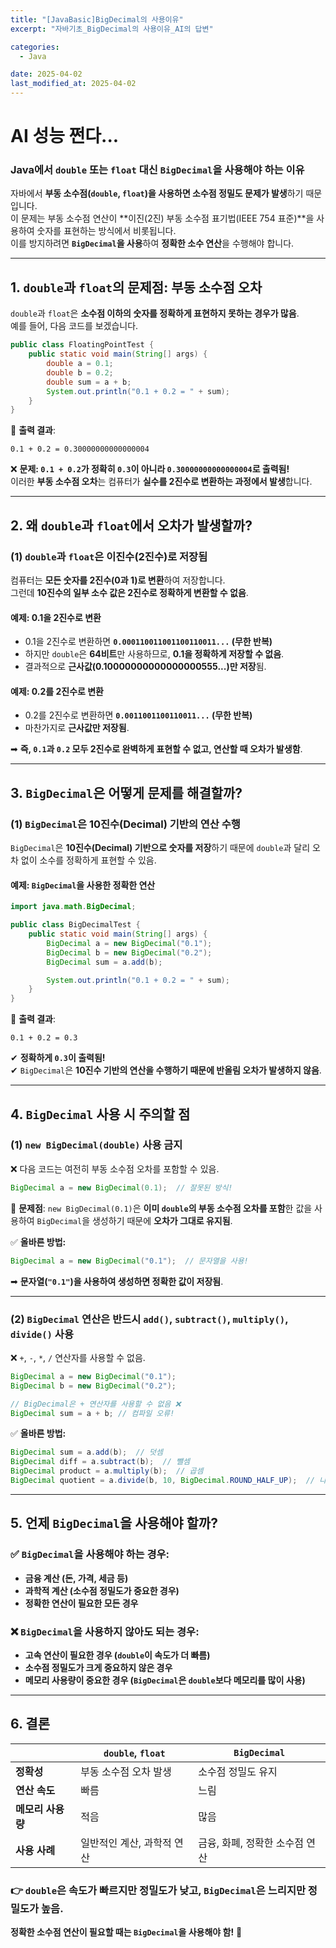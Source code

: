 ```yaml
---
title: "[JavaBasic]BigDecimal의 사용이유"
excerpt: "자바기초_BigDecimal의 사용이유_AI의 답변"

categories:
  - Java

date: 2025-04-02
last_modified_at: 2025-04-02
---
```


# AI 성능 쩐다...

### **Java에서 `double` 또는 `float` 대신 `BigDecimal`을 사용해야 하는 이유**

자바에서 **부동 소수점(`double`, `float`)을 사용하면 소수점 정밀도 문제가 발생**하기 때문입니다.  
이 문제는 부동 소수점 연산이 **이진(2진) 부동 소수점 표기법(IEEE 754 표준)**을 사용하여 숫자를 표현하는 방식에서 비롯됩니다.  
이를 방지하려면 **`BigDecimal`을 사용**하여 **정확한 소수 연산**을 수행해야 합니다.

---

## **1. `double`과 `float`의 문제점: 부동 소수점 오차**

`double`과 `float`은 **소수점 이하의 숫자를 정확하게 표현하지 못하는 경우가 많음**.  
예를 들어, 다음 코드를 보겠습니다.

```java
public class FloatingPointTest {
    public static void main(String[] args) {
        double a = 0.1;
        double b = 0.2;
        double sum = a + b;
        System.out.println("0.1 + 0.2 = " + sum);
    }
}
```

🔹 **출력 결과**:

```
0.1 + 0.2 = 0.30000000000000004
```

❌ **문제: `0.1 + 0.2`가 정확히 `0.3`이 아니라 `0.30000000000000004`로 출력됨!**  
이러한 **부동 소수점 오차**는 컴퓨터가 **실수를 2진수로 변환하는 과정에서 발생**합니다.

---

## **2. 왜 `double`과 `float`에서 오차가 발생할까?**

### **(1) `double`과 `float`은 이진수(2진수)로 저장됨**

컴퓨터는 **모든 숫자를 2진수(0과 1)로 변환**하여 저장합니다.  
그런데 **10진수의 일부 소수 값은 2진수로 정확하게 변환할 수 없음**.

#### **예제: 0.1을 2진수로 변환**

- 0.1을 2진수로 변환하면 **`0.000110011001100110011...` (무한 반복)**
- 하지만 `double`은 **64비트**만 사용하므로, **0.1을 정확하게 저장할 수 없음**.
- 결과적으로 **근사값(0.10000000000000000555...)만 저장**됨.

#### **예제: 0.2를 2진수로 변환**

- 0.2를 2진수로 변환하면 **`0.0011001100110011...` (무한 반복)**
- 마찬가지로 **근사값만 저장됨**.

➡ **즉, `0.1`과 `0.2` 모두 2진수로 완벽하게 표현할 수 없고, 연산할 때 오차가 발생함**.

---

## **3. `BigDecimal`은 어떻게 문제를 해결할까?**

### **(1) `BigDecimal`은 10진수(Decimal) 기반의 연산 수행**

`BigDecimal`은 **10진수(Decimal) 기반으로 숫자를 저장**하기 때문에 `double`과 달리 오차 없이 소수를 정확하게 표현할 수 있음.

#### **예제: `BigDecimal`을 사용한 정확한 연산**

```java
import java.math.BigDecimal;

public class BigDecimalTest {
    public static void main(String[] args) {
        BigDecimal a = new BigDecimal("0.1");
        BigDecimal b = new BigDecimal("0.2");
        BigDecimal sum = a.add(b);

        System.out.println("0.1 + 0.2 = " + sum);
    }
}
```

🔹 **출력 결과**:

```
0.1 + 0.2 = 0.3
```

✔ **정확하게 `0.3`이 출력됨!**  
✔ `BigDecimal`은 **10진수 기반의 연산을 수행하기 때문에 반올림 오차가 발생하지 않음**.

---

## **4. `BigDecimal` 사용 시 주의할 점**

### **(1) `new BigDecimal(double)` 사용 금지**

❌ 다음 코드는 여전히 부동 소수점 오차를 포함할 수 있음.

```java
BigDecimal a = new BigDecimal(0.1);  // 잘못된 방식!
```

🔹 **문제점**: `new BigDecimal(0.1)`은 **이미 `double`의 부동 소수점 오차를 포함**한 값을 사용하여 `BigDecimal`을 생성하기 때문에 **오차가 그대로 유지됨**.

✅ **올바른 방법:**

```java
BigDecimal a = new BigDecimal("0.1");  // 문자열을 사용!
```

➡ **문자열(`"0.1"`)을 사용하여 생성하면 정확한 값이 저장됨**.

---

### **(2) `BigDecimal` 연산은 반드시 `add()`, `subtract()`, `multiply()`, `divide()` 사용**

❌ `+`, `-`, `*`, `/` 연산자를 사용할 수 없음.

```java
BigDecimal a = new BigDecimal("0.1");
BigDecimal b = new BigDecimal("0.2");

// BigDecimal은 + 연산자를 사용할 수 없음 ❌
BigDecimal sum = a + b; // 컴파일 오류!
```

✅ **올바른 방법:**

```java
BigDecimal sum = a.add(b);  // 덧셈
BigDecimal diff = a.subtract(b);  // 뺄셈
BigDecimal product = a.multiply(b);  // 곱셈
BigDecimal quotient = a.divide(b, 10, BigDecimal.ROUND_HALF_UP);  // 나눗셈 (반올림 필요)
```

---

## **5. 언제 `BigDecimal`을 사용해야 할까?**

### ✅ `BigDecimal`을 사용해야 하는 경우:

- **금융 계산 (돈, 가격, 세금 등)**
- **과학적 계산 (소수점 정밀도가 중요한 경우)**
- **정확한 연산이 필요한 모든 경우**

### ❌ `BigDecimal`을 사용하지 않아도 되는 경우:

- **고속 연산이 필요한 경우 (`double`이 속도가 더 빠름)**
- **소수점 정밀도가 크게 중요하지 않은 경우**
- **메모리 사용량이 중요한 경우 (`BigDecimal`은 `double`보다 메모리를 많이 사용)**

---

## **6. 결론**

|                   | `double`, `float`          | `BigDecimal`                   |
| ----------------- | -------------------------- | ------------------------------ |
| **정확성**        | 부동 소수점 오차 발생      | 소수점 정밀도 유지             |
| **연산 속도**     | 빠름                       | 느림                           |
| **메모리 사용량** | 적음                       | 많음                           |
| **사용 사례**     | 일반적인 계산, 과학적 연산 | 금융, 화폐, 정확한 소수점 연산 |

### **👉 `double`은 속도가 빠르지만 정밀도가 낮고, `BigDecimal`은 느리지만 정밀도가 높음.**

**정확한 소수점 연산이 필요할 때는 `BigDecimal`을 사용해야 함!** 🚀
